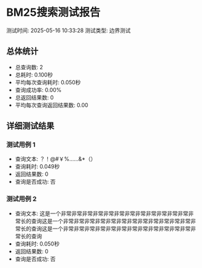 
# BM25搜索测试报告
测试时间: 2025-05-16 10:33:28
测试类型: 边界测试

## 总体统计
- 总查询数: 2
- 总耗时: 0.100秒
- 平均每次查询耗时: 0.050秒
- 查询成功率: 0.00%
- 总返回结果数: 0
- 平均每次查询返回结果数: 0.00

## 详细测试结果

### 测试用例 1
- 查询文本: ？！@#￥%……&*（）
- 查询耗时: 0.049秒
- 返回结果数: 0
- 查询是否成功: 否

### 测试用例 2
- 查询文本: 这是一个非常非常非常非常非常非常非常非常非常非常非常非常非常长的查询这是一个非常非常非常非常非常非常非常非常非常非常非常非常非常长的查询这是一个非常非常非常非常非常非常非常非常非常非常非常非常非常长的查询
- 查询耗时: 0.050秒
- 返回结果数: 0
- 查询是否成功: 否
